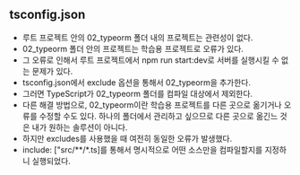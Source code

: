 ## tsconfig.json

- 루트 프로젝트 안의 02_typeorm 폴더 내의 프로젝트는 관련성이 없다.
- 02_typeorm 폴더 안의 프로젝트는 학습용 프로젝트로 오류가 있다.
- 그 오류로 인해서 루트 프로젝트에서 npm run start:dev로 서버를 실행시킬 수 없는 문제가 있다.
- tsconfig.json에서 exclude 옵션을 통해서 02_typeorm을 추가한다.
- 그러면 TypeScript가 02_typeorm 폴더를 컴파일 대상에서 제외한다.
- 다른 해결 방법으로, 02_typeorm이란 학습용 프로젝트를 다른 곳으로 옮기거나 오류를 수정할 수도 있다. 하나의 폴더에서 관리하고 싶으므로 다른 곳으로 옮긴느 것은 내가 원하는 솔루션이 아니다.
- 하지만 excludes를 사용했을 때 여전히 동일한 오류가 발생했다.
- include: ["src/**/*.ts]를 통해서 명시적으로 어떤 소스만을 컴파일할지를 지정하니 실행되었다.
